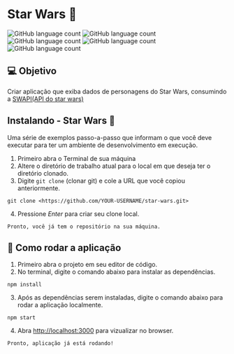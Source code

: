 # Star Wars :stars:

<!---Esses são exemplos. Veja [https://shields.io](https://shields.io/) para outras pessoas ou para personalizar este conjunto de escudos. Você pode querer incluir dependências, status do projeto e informações de licença aqui--->

![GitHub language count](https://img.shields.io/badge/GitHub-100000?style=for-the-badge&logo=github&logoColor=white)
![GitHub language count](https://img.shields.io/badge/React-20232A?style=for-the-badge&logo=react&logoColor=61DAFB)
![GitHub language count](https://img.shields.io/badge/JavaScript-323330?style=for-the-badge&logo=javascript&logoColor=F7DF1E)
![GitHub language count](https://img.shields.io/badge/Material%20UI-007FFF?style=for-the-badge&logo=mui&logoColor=white)
![GitHub language count](https://img.shields.io/badge/npm-CB3837?style=for-the-badge&logo=npm&logoColor=white)
<!---

[https://img.shields.io/badge/JavaScript-323330?style=for-the-badge&logo=javascript&logoColor=F7DF1E](https://img.shields.io/badge/JavaScript-323330?style=for-the-badge&logo=javascript&logoColor=F7DF1E)

- -->

> 
> 

## 💻 Objetivo

Criar aplicação que exiba dados de personagens do Star Wars, consumindo a <a href="https://swapi.dev/documentation" target="_blank">SWAPI(API do star wars)</a>

## Instalando - Star Wars :star2:

Uma série de exemplos passo-a-passo que informam o que você deve executar para ter um ambiente de desenvolvimento em execução.

1. Primeiro abra o Terminal de sua máquina
2. Altere o diretório de trabalho atual para o local em que deseja ter o diretório clonado.
3. Digite `git clone` (clonar git) e cole a URL que você copiou anteriormente.

```
git clone <https://github.com/YOUR-USERNAME/star-wars.git>

```

4. Pressione *Enter* para criar seu clone local.

```
Pronto, você já tem o repositório na sua máquina.

```

## 🚀 Como rodar a aplicação

1. Primeiro abra o projeto em seu editor de código.
2. No terminal, digite o comando abaixo para instalar as dependências. 

```
npm install

```

3. Após as dependências serem instaladas, digite o comando abaixo para rodar a aplicação localmente. 

```
npm start

```

4. Abra [http://localhost:3000](http://localhost:3000) para vizualizar no browser.

```
Pronto, aplicação já está rodando!

```



<!--## :link: Link para a página - Calculadora ➗

- Link
[https://larissalima97.github.io/calculadora/calculadora.html](https://larissalima97.github.io/calculadora/calculadora.html) -->



















<!--
# Getting Started with Create React App

This project was bootstrapped with [Create React App](https://github.com/facebook/create-react-app).

## Available Scripts

In the project directory, you can run:

### `npm start`

Runs the app in the development mode.\
Open [http://localhost:3000](http://localhost:3000) to view it in your browser.

The page will reload when you make changes.\
You may also see any lint errors in the console.

### `npm test`

Launches the test runner in the interactive watch mode.\
See the section about [running tests](https://facebook.github.io/create-react-app/docs/running-tests) for more information.

### `npm run build`

Builds the app for production to the `build` folder.\
It correctly bundles React in production mode and optimizes the build for the best performance.

The build is minified and the filenames include the hashes.\
Your app is ready to be deployed!

See the section about [deployment](https://facebook.github.io/create-react-app/docs/deployment) for more information.

### `npm run eject`

**Note: this is a one-way operation. Once you `eject`, you can't go back!**

If you aren't satisfied with the build tool and configuration choices, you can `eject` at any time. This command will remove the single build dependency from your project.

Instead, it will copy all the configuration files and the transitive dependencies (webpack, Babel, ESLint, etc) right into your project so you have full control over them. All of the commands except `eject` will still work, but they will point to the copied scripts so you can tweak them. At this point you're on your own.

You don't have to ever use `eject`. The curated feature set is suitable for small and middle deployments, and you shouldn't feel obligated to use this feature. However we understand that this tool wouldn't be useful if you couldn't customize it when you are ready for it.

## Learn More

You can learn more in the [Create React App documentation](https://facebook.github.io/create-react-app/docs/getting-started).

To learn React, check out the [React documentation](https://reactjs.org/).

### Code Splitting

This section has moved here: [https://facebook.github.io/create-react-app/docs/code-splitting](https://facebook.github.io/create-react-app/docs/code-splitting)

### Analyzing the Bundle Size

This section has moved here: [https://facebook.github.io/create-react-app/docs/analyzing-the-bundle-size](https://facebook.github.io/create-react-app/docs/analyzing-the-bundle-size)

### Making a Progressive Web App

This section has moved here: [https://facebook.github.io/create-react-app/docs/making-a-progressive-web-app](https://facebook.github.io/create-react-app/docs/making-a-progressive-web-app)

### Advanced Configuration

This section has moved here: [https://facebook.github.io/create-react-app/docs/advanced-configuration](https://facebook.github.io/create-react-app/docs/advanced-configuration)

### Deployment

This section has moved here: [https://facebook.github.io/create-react-app/docs/deployment](https://facebook.github.io/create-react-app/docs/deployment)

### `npm run build` fails to minify

This section has moved here: [https://facebook.github.io/create-react-app/docs/troubleshooting#npm-run-build-fails-to-minify](https://facebook.github.io/create-react-app/docs/troubleshooting#npm-run-build-fails-to-minify)
-->
